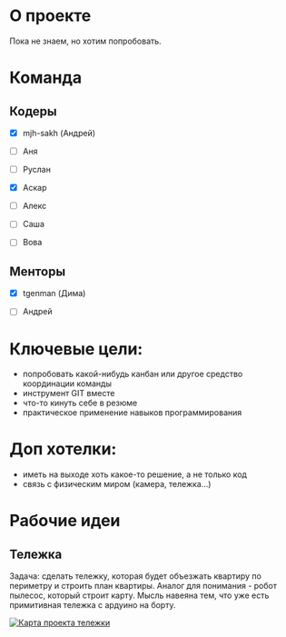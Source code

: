 # О  проекте
Пока не знаем, но хотим попробовать. 


# Команда
## Кодеры

- [x] mjh-sakh (Андрей) 
- [ ] Аня
- [ ] Руслан
- [x] Аскар
- [ ] Алекс
- [ ] Саша
- [ ] Вова


## Менторы

- [x] tgenman (Дима)
- [ ] Андрей


# Ключевые цели:
- попробовать какой-нибудь канбан или другое средство координации команды 
- инструмент GIT вместе 
- что-то кинуть себе в резюме 
- практическое применение навыков программирования


# Доп хотелки:
- иметь на выходе хоть какое-то решение, а не только код
- связь с физическим миром (камера, тележка...)


# Рабочие идеи
## Тележка
Задача: сделать тележку, которая будет объезжать квартиру по периметру и строить план квартиры.
Аналог для понимания - робот пылесос, который строит карту.
Мысль навеяна тем, что уже есть примитивная тележка с ардуино на борту. 

[![Карта проекта тележки](https://img.youtube.com/vi/JyJT2D_18iI/0.jpg)](https://www.youtube.com/watch?v=JyJT2D_18iI)
